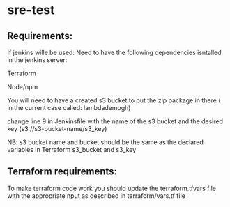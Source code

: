 # sre-test

## Requirements:

If jenkins wille be used: 
Need to have the following dependencies isntalled in the jenkins server:

Terraform

Node/npm

You will need to have a created s3 bucket to put the zip package in there ( in the current case called: lambdademogh)

change line 9 in Jenkinsfile with the name of the s3 bucket and the desired key (s3://s3-bucket-name/s3_key)

NB: s3 bucket name and bucket should be the same as the declared variables in Terraform s3_bucket and s3_key



## Terraform requirements:

To make terraform code work you should update the terraform.tfvars file with the appropriate nput as described in terraform/vars.tf file
